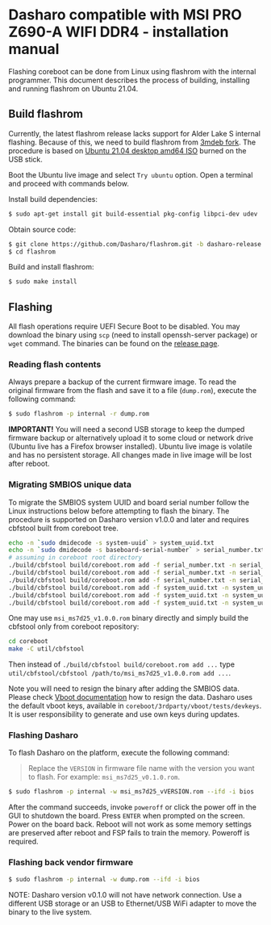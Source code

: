 # Dasharo compatible with MSI PRO Z690-A WIFI DDR4 - installation manual

Flashing coreboot can be done from Linux using flashrom with the internal
programmer. This document describes the process of building, installing and
running flashrom on Ubuntu 21.04.

## Build flashrom

Currently, the latest flashrom release lacks support for Alder Lake S internal
flashing. Because of this, we need to build flashrom from
[3mdeb fork](https://github.com/3mdeb/flashrom/tree/alder_lake_s).
The procedure is based on
[Ubuntu 21.04 desktop amd64 ISO](http://www.releases.ubuntu.com/21.04/ubuntu-21.04-desktop-amd64.iso)
burned on the USB stick.

Boot the Ubuntu live image and select `Try ubuntu` option. Open a terminal and
proceed with commands below.

Install build dependencies:

```bash
$ sudo apt-get install git build-essential pkg-config libpci-dev udev
```

Obtain source code:

```bash
$ git clone https://github.com/Dasharo/flashrom.git -b dasharo-release
$ cd flashrom
```

Build and install flashrom:

```bash
$ sudo make install
```

## Flashing

All flash operations require UEFI Secure Boot to be disabled. You may download
the binary using `scp` (need to install openssh-server package) or `wget`
command. The binaries can be found on the [release page](releases.md).

### Reading flash contents

Always prepare a backup of the current firmware image. To read the original
firmware from the flash and save it to a file (`dump.rom`), execute the
following command:

```bash
$ sudo flashrom -p internal -r dump.rom
```

**IMPORTANT!** You will need a second USB storage to keep the dumped firmware
backup or alternatively upload it to some cloud or network drive (Ubuntu live
has a Firefox browser installed). Ubuntu live image is volatile and has no
persistent storage. All changes made in live image will be lost after reboot.

### Migrating SMBIOS unique data

To migrate the SMBIOS system UUID and board serial number follow the Linux
instructions below before attempting to flash the binary. The procedure is
supported on Dasharo version v1.0.0 and later and requires cbfstool built from
coreboot tree.

```bash
echo -n `sudo dmidecode -s system-uuid` > system_uuid.txt
echo -n `sudo dmidecode -s baseboard-serial-number` > serial_number.txt
# assuming in coreboot root directory
./build/cbfstool build/coreboot.rom add -f serial_number.txt -n serial_number -t raw -r FW_MAIN_A
./build/cbfstool build/coreboot.rom add -f serial_number.txt -n serial_number -t raw -r FW_MAIN_B
./build/cbfstool build/coreboot.rom add -f serial_number.txt -n serial_number -t raw -r COREBOOT
./build/cbfstool build/coreboot.rom add -f system_uuid.txt -n system_uuid -t raw -r FW_MAIN_A
./build/cbfstool build/coreboot.rom add -f system_uuid.txt -n system_uuid -t raw -r FW_MAIN_B
./build/cbfstool build/coreboot.rom add -f system_uuid.txt -n system_uuid -t raw -r COREBOOT
```

One may use `msi_ms7d25_v1.0.0.rom` binary directly and simply build the
cbfstool only from coreboot repository:

```bash
cd coreboot
make -C util/cbfstool
```

Then instead of `./build/cbfstool build/coreboot.rom add ...` type
`util/cbfstool/cbfstool /path/to/msi_ms7d25_v1.0.0.rom add ...`.

Note you will need to resign the binary after adding the SMBIOS data. Please
check [Vboot documentation](../../common-coreboot-docs/vboot_signing.md) how to
resign the data. Dasharo uses the default vboot keys, available in
`coreboot/3rdparty/vboot/tests/devkeys`. It is user responsibility to generate
and use own keys during updates.

### Flashing Dasharo

To flash Dasharo on the platform, execute the following command:

> Replace the `VERSION` in firmware file name with the version you want to
> flash. For example: `msi_ms7d25_v0.1.0.rom`.

```bash
$ sudo flashrom -p internal -w msi_ms7d25_vVERSION.rom --ifd -i bios
```

After the command succeeds, invoke `poweroff` or click the power off in the GUI
to shutdown the board. Press `ENTER` when prompted on the screen. Power on the
board back. Reboot will not work as some memory settings are preserved after
reboot and FSP fails to train the memory. Poweroff is required.

### Flashing back vendor firmware

```bash
$ sudo flashrom -p internal -w dump.rom --ifd -i bios
```

NOTE: Dasharo version v0.1.0 will not have network connection. Use a different
USB storage or an USB to Ethernet/USB WiFi adapter to move the binary to the
live system.
